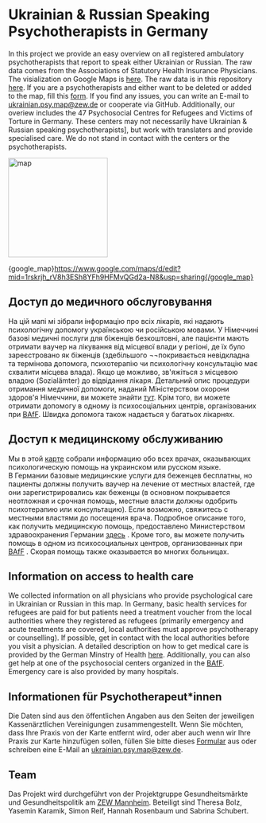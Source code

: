 # Ukrainian & Russian Speaking Psychotherapists in Germany
In this project we provide an easy overview on all registered ambulatory psychotherapists that report to speak either Ukrainian or Russian. The raw data comes from the Associations of Statutory Health Insurance Physicians. The visialization on Google Maps is [here](https://www.google.com/maps/d/edit?mid=1rskrjh_rV8h3ESh8YFh9HFMvQGd2a-N8&usp=sharing). The raw data is in this repository [here](https://github.com/simonreif/ukrainian_psy_DE/blob/main/Liste_Therapeuten.xlsx). If you are a psychotherapists and either want to be deleted or added to the map, fill this [form](https://forms.gle/86xUCctrSW3W2R929). If you find any issues, you can write an E-mail to ukrainian.psy.map@zew.de or cooperate via GitHub.
Additionally, our overiew includes the 47 Psychosocial Centres for Refugees and Victims of Torture in Germany. These centers may not necessarily have Ukrainian & Russian speaking psychotherapists], but work with translaters and provide specialised care. We do not stand in contact with the centers or the psychotherapists.

<a href="https://www.google.com/maps/d/edit?mid=1rskrjh_rV8h3ESh8YFh9HFMvQGd2a-N8&usp=sharing"><img src="dhttps://github.com/simonreif/ukrainian_psy_DE/blob/main/map_screenshot.png" alt="map" width="200"/></a>

{google_map}https://www.google.com/maps/d/edit?mid=1rskrjh_rV8h3ESh8YFh9HFMvQGd2a-N8&usp=sharing{/google_map}

## Доступ до медичного обслуговування
На цій мапі мі зібрали інформацію про всіх лікарів, які надають психологічну допомогу українською чи російською мовами. У Німеччині базові медичні послуги для біженців безкоштовні, але пацієнти мають отримати ваучер на лікування від місцевої влади у регіоні, де їх було зареєстровано як біженців (здебільшого ¬¬покривається невідкладна та термінова допомога, психотерапію чи психологічну консультацію має схвалити місцева влада). Якщо це можливо, зв'яжіться з місцевою владою (Sozialämter) до відвідання лікаря. Детальний опис процедури отримання медичної допомоги, наданий Міністерством охорони здоров'я Німеччини, ви можете знайти [тут](https://www.bundesgesundheitsministerium.de/fileadmin/Dateien/5_Publikationen/Gesundheit/Broschueren/Ratgeber_Asylsuchende_EN_web.pdf). Крім того, ви можете отримати допомогу в одному із психосоціальних центрів, організованих при [BAfF](https://www.baff-zentren.org/english/). Швидка допомога також надається у багатьох лікарнях.

## Доступ к медицинскому обслуживанию
Мы в этой [карте](https://www.google.com/maps/d/edit?mid=1rskrjh_rV8h3ESh8YFh9HFMvQGd2a-N8&usp=sharing) собрали информацию обо всех врачах, оказывающих психологическую помощь на украинском или русском языке.  
В Германии базовые медицинские услуги для беженцев бесплатны, но пациенты должны получить ваучер на лечение от местных властей, где они зарегистрировались как беженцы (в основном покрывается неотложная и срочная помощь, местные власти должны одобрить психотерапию или консультацию). Если возможно, свяжитесь с местными властями до посещения врача. Подробное описание того, как получить медицинскую помощь, предоставлено Министерством здравоохранения Германии [здесь](https://www.bundesgesundheitsministerium.de/fileadmin/Dateien/5_Publikationen/Gesundheit/Broschueren/Ratgeber_Asylsuchende_EN_web.pdf) . Кроме того, вы можете получить помощь в одном из психосоциальных центров, организованных при [BAfF](https://www.baff-zentren.org/english/) . Скорая помощь также оказывается во многих больницах.  

## Information on access to health care
We collected information on all physicians who provide psychological care in Ukrainian or Russian in this map. In Germany, basic health services for refugees are paid for but patients need a treatment voucher from the local authorities where they registered as refugees (primarily emergency and acute treatments are covered, local authorities must approve psychotherapy or counselling). If possible, get in contact with the local authorities before you visit a physician. A detailed description on how to get medical care is provided by the German Minstry of Health [here](https://www.bundesgesundheitsministerium.de/fileadmin/Dateien/5_Publikationen/Gesundheit/Broschueren/Ratgeber_Asylsuchende_EN_web.pdf). Additionally, you can also get help at one of the psychosocial centers organized in the [BAfF](https://www.baff-zentren.org/english/). Emergency care is also provided by many hospitals.


## Informationen für Psychotherapeut\*innen
Die Daten sind aus den öffentlichen Angaben aus den Seiten der jeweiligen Kassenärztlichen Vereinigungen zusammengestellt. Wenn Sie möchten, dass Ihre Praxis von der Karte entfernt wird, oder aber auch wenn wir Ihre Praxis zur Karte hinzufügen sollen, füllen Sie bitte dieses [Formular](https://forms.gle/86xUCctrSW3W2R929) aus oder schreiben eine E-Mail an ukrainian.psy.map@zew.de.


## Team
Das Projekt wird durchgeführt von der Projektgruppe Gesundheitsmärkte und Gesundheitspolitik am [ZEW Mannheim](zew.de). Beteiligt sind Theresa Bolz, Yasemin Karamik, Simon Reif, Hannah Rosenbaum und Sabrina Schubert. 
